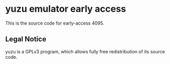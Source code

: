yuzu emulator early access
=============

This is the source code for early-access 4095.

## Legal Notice

yuzu is a GPLv3 program, which allows fully free redistribution of its source code.